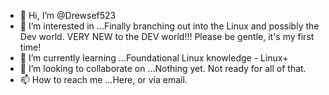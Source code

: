 - 👋 Hi, I’m @Drewsef523
- 👀 I’m interested in ...Finally branching out into the Linux and possibly the Dev world. VERY NEW to the DEV world!!! Please be gentle, it's my first time!
- 🌱 I’m currently learning ...Foundational Linux knowledge - Linux+ 
- 💞️ I’m looking to collaborate on ...Nothing yet. Not ready for all of that.
- 📫 How to reach me ...Here, or via email.

<!---
Drewsef523/Drewsef523 is a ✨ special ✨ repository because its `README.md` (this file) appears on your GitHub profile.
You can click the Preview link to take a look at your changes.
--->
